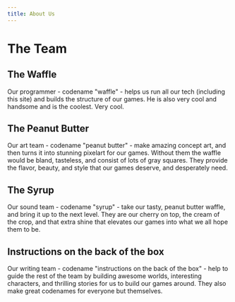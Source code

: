 ```yaml
---
title: About Us
---
```

# The Team

## The Waffle
Our programmer - codename "waffle" - helps us run all our tech (including this site) and builds the structure of our games. He is also very cool and handsome and is the coolest. Very cool.

## The Peanut Butter
Our art team - codename "peanut butter" - make amazing concept art, and then turns it into stunning pixelart for our games. Without them the waffle would be bland, tasteless, and consist of lots of gray squares. They provide the flavor, beauty, and style that our games deserve, and desperately need.

## The Syrup
Our sound team - codename "syrup" - take our tasty, peanut butter waffle, and bring it up to the next level. They are our cherry on top, the cream of the crop, and that extra shine that elevates our games into what we all hope them to be.

## Instructions on the back of the box
Our writing team - codename "instructions on the back of the box" - help to guide the rest of the team by building awesome worlds, interesting characters, and thrilling stories for us to build our games around. They also make great codenames for everyone but themselves.

